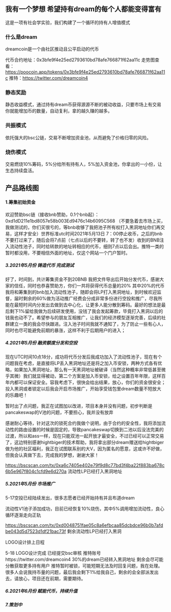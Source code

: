 ## 我有一个梦想  希望持有dream的每个人都能变得富有

这是一项有社会学实验，我们构建了一个循环的持有人增值模式

### 什么是dream

dreamcoin是一个由社区推动且公平启动的代币

代币合约地址：0x3bfe9f4e25ed2793610bd78afe766871f62aa11c
走势图查看：https://poocoin.app/tokens/0x3bfe9f4e25ed2793610bd78afe766871f62aa11c
推特：https://twitter.com/dreamcoin4





### 静态奖励
静态收益模式，通过持有dream币获得源源不断的被动收益，只要市场上有交易你就能增加币的数量，自动复利，拿的越久赚的越多。
### 共振模式
依托强大的bsc公链，交易不断增加资金池，从而避免了价格归零的风险。
### 烧伤模式
交易燃烧10%筹码，5%分给所有持有人，5%加入资金池，你拿出的一小份，让生态持续盘活。




## 产品路线图

#### 1.筹集初始资金   
欢迎赞助bsc链（接收bnb赞助，0.1个bnb起）： 0xd1dD211e1bd8057e58b003Ed9476c14b6095C568  （不要急着去市场上买，我做测试的，你们买很亏的，等bnb收够了我把池子所有权打入黑洞地址你们再交易，这样才安全）世界标准utc时间2021年5月13日 7：00停止收币，之后的bnb不要打过来了，随后会将7点前（七点以后的不要转，转了也不发）收到的BNB注入流动性池子，同时给转款的地址转相应的代币，细则7点以后会出。推特一类的暂时都没用，不要相信外面的地址，仅这个网站一个门户暂时。

##### 3.2021年5月份    铸造代币  完成测试
好了，时间到，共计筹集资金不到20BNB  我把文件导出后开始分发代币，感谢大家的信任，同时也恭喜赞助方，你们一共将获得代币总量的20%   其中20%的代币我将和筹集到的bnb加入流动性池子，随即会将LP打入黑洞地址，到时候欢迎监督，届时剩余的60%做为活动推广经费会分成非常多份进行空投和推广，尽我所能在最短时间内分发出去做到去中心化，让更多人能分散到筹码。最好的想法是最后剩下1%留给我做为后续研发使用，没钱了我会发起筹款，毕竟打入黑洞以后的钱我也动不了。希望参与的朋友互相推广，让我们的经济模型逐渐完善，后续的社群建立一类的我会尽快跟进。注入池子时间我就不通知了，为了防止一些有心人，同时也尽可能避免前期的暴涨，这样不利于后期用户的进入；

##### 4.2021年5月份    融资额度分发和空投
现在UTC时间10点18分，成功将代币分发后我成功加入了流动性池子，现在有个问题我在考虑，是直接将LP丢入黑洞地址还是将之加入币安锁，两种方式各有优略，如果加入黑洞地址，那么有一天黑洞地址被破译（当然这种概率非常低甚至微乎其微）我们就显得被动，第二个方案是加入币安锁，给之设置百年年限，这样百年内都可以保证安全。容我考虑下，很快会给出结果，放心，你们的资金很安全；投入黑洞或者锁定以后我会开启市场推广，开始享受钱包里dream数量不短放大的乐趣吧！

暂时出了点问题，我正在试图加以改进，项目本身并没有问题，初步判断是pancakeswap的V池的问题，不要担心，我并没有放弃

感谢耐心等待，针对这次的锁死合约我做个说明，由于合约的安全性，我将添加流动性的路由设置的时候是固定的，导致pancakeswap切换到二池以后没法完美的过渡，所以和ass一样，现在只能双池一起开放才最安全，不过已经可以正常交易了，这边特别感谢hightbiger的技术帮助，我将拿出部分dream赠送给hightbiger做为他的社区福利，我正在试图联系别的大V，因为匿名的愿意，这或许不好做，但我会认真做下去，完成我的梦想，谢谢大家！

https://bscscan.com/tx/0xa6c7405e402e79f9d8c77bd3f4ba22f883ba678c6b5e967f804c1cfd9e6d270a   流动性LP已经打入黑洞地址
##### 5.2021年5月份    市场推广
5-17空投已经陆续发出，很多志愿者已经开始持有并且布道dream

流动性V1池子添加成功，目前已经恢复10%烧伤，其中5%调用增加流动性，良心循环逐渐走向正轨

https://bscscan.com/tx/0xd0048751fae05c8a6efbcaa85dcbdce96b0b7afdbe043d5d7523d1df21bac73f 剩余流动性LP已经打入黑洞

LOGO设计排上日程

5-18  LOGO设计完成 已经提交bsc审核
      推特账号https://twitter.com/dreamcoin4
      30%的dream已经转入黑洞地址 剩余会尽可能分散获取更多持有用户  推特暂时被锁，可能短期无法及时回复问题，我在处理。很多人会说我持币量的问题，最后我会剩下1%给我自己，剩余的会全部派发出去，请放心，项目还在前期，需要期待。



##### 6.2021年6月份    赋能代币，持续升值
##### 7.策划中
